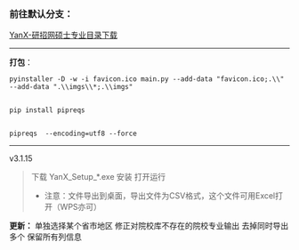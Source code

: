 ### 前往默认分支：

[YanX-研招网硕士专业目录下载](https://github.com/xx025/YanX)


----
**打包**：
```shell
pyinstaller -D -w -i favicon.ico main.py --add-data "favicon.ico;.\\"  --add-data ".\\imgs\\*;.\\imgs"
```

```shell

pip install pipreqs
```

```shell

pipreqs  --encoding=utf8 --force
```


---

v3.1.15
> 下载 YanX_Setup_*.exe 安装 打开运行
>- 注意：文件导出到桌面，导出文件为CSV格式，这个文件可用Excel打开（WPS亦可）

**更新：**
单独选择某个省市地区
修正对院校库不存在的院校专业输出
去掉同时导出多个
保留所有列信息
